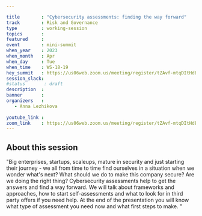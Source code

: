 ```yaml
---

title        : "Cybersecurity assessments: finding the way forward"
track        : Risk and Governance
type         : working-session
topics       :
featured     :
event        : mini-summit
when_year    : 2023
when_month   : Apr
when_day     : Tue
when_time    : WS-18-19
hey_summit   : https://us06web.zoom.us/meeting/register/tZAvf-mtqDItHdEa09RddKWi4JwQSTxFYfbq
session_slack:
#status       : draft
description  :
banner       : 
organizers   :
   - Anna Lezhikova
  
youtube_link : 
zoom_link    : https://us06web.zoom.us/meeting/register/tZAvf-mtqDItHdEa09RddKWi4JwQSTxFYfbq
---
```



## About this session
"Big enterprises, startups, scaleups, mature in security and just starting their journey - we all from time to time find ourselves in a situation when we wonder what's next? What should we do to make this company secure? Are we doing the right thing? 
Cybersecurity assessments help to get the answers and find a way forward. We will talk about frameworks and approaches, how to start self-assessments and what to look for in third party offers if you need help. 
At the end of the presentation you will know what type of assessment you need now and what first steps to make. "
